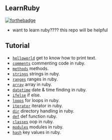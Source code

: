 ## LearnRuby

[![forthebadge](https://forthebadge.com/images/badges/made-with-ruby.svg)](https://forthebadge.com)

- want to learn ruby???? this repo will be helpful

## Tutorial

- [`helloworld`](helloworld) get to know how to print text.
- [`comments`](comments) commenting code in ruby.
- [`methods`](methods) methods.
- [`strings`](strings) strings in ruby.
- [`ranges`](ranges) ranges in ruby.
- [`array`](array) array in ruby.
- [`datetime`](datetime) date & time finding in ruby.
- [`ifelse`](ifelse) if else.
- [`loops`](loops) for loops in ruby.
- [`iterator`](iterator) iterator in ruby.
- [`dir`](dir) directory handling in ruby.
- [`def`](def) def function ruby.
- [`classes`](classes) oop in ruby.
- [`modules`](modules) modules in ruby.
- [`hash`](hash) key values in ruby.